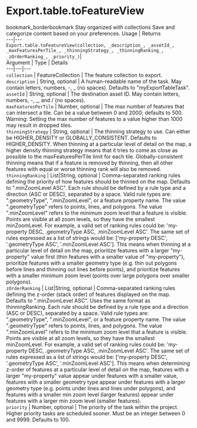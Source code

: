  
#  Export.table.toFeatureView
bookmark_borderbookmark Stay organized with collections  Save and categorize content based on your preferences.
Usage | Returns  
---|---  
`Export.table.toFeatureView(collection, _description_, _assetId_, _maxFeaturesPerTile_, _thinningStrategy_, _thinningRanking_, _zOrderRanking_, _priority_)`|   
Argument | Type | Details  
---|---|---  
`collection` | FeatureCollection | The feature collection to export.  
`description` | String, optional | A human-readable name of the task. May contain letters, numbers, -, _ (no spaces). Defaults to "myExportTableTask".  
`assetId` | String, optional | The destination asset ID. May contain letters, numbers, -, _, and / (no spaces).  
`maxFeaturesPerTile` | Number, optional | The max number of features that can intersect a tile. Can be a value between 0 and 2000; defaults to 500. Warning: Setting the max number of features to a value higher than 1000 may result in dropped tiles.  
`thinningStrategy` | String, optional | The thinning strategy to use. Can either be HIGHER_DENSITY or GLOBALLY_CONSISTENT. Defaults to HIGHER_DENSITY. When thinning at a particular level of detail on the map, a higher density thinning strategy means that it tries to come as close as possible to the maxFeaturesPerTile limit for each tile. Globally-consistent thinning means that if a feature is removed by thinning, then all other features with equal or worse thinning rank will also be removed.  
`thinningRanking` | List<String>|String, optional | Comma-separated ranking rules defining the priority of how features should be thinned on the map. Defaults to ".minZoomLevel ASC". Each rule should be defined by a rule type and a direction (ASC or DESC), separated by a space. Valid rule types are: ".geometryType", ".minZoomLevel", or a feature property name. The value ".geometryType" refers to points, lines, and polygons. The value ".minZoomLevel" refers to the minimum zoom level that a feature is visible. Points are visible at all zoom levels, so they have the smallest minZoomLevel. For example, a valid set of ranking rules could be: 'my-property DESC, .geometryType ASC, .minZoomLevel ASC'. The same set of rules expressed as a list of strings would be: ['my-property DESC', '.geometryType ASC', '.minZoomLevel ASC']. This means when thinning at a particular level of detail on the map, prioritize features with a larger "my-property" value first (thin features with a smaller value of "my-property"), prioritize features with a smaller geometry type (e.g. thin out polygons before lines and thinning out lines before points), and prioritize features with a smaller minimum zoom level (points over large polygons over smaller polygons).  
`zOrderRanking` | List<String>|String, optional | Comma-separated ranking rules defining the z-order (stack order) of features displayed on the map. Defaults to ".minZoomLevel ASC". Uses the same format as thinningRanking. Each rule should be defined by a rule type and a direction (ASC or DESC), separated by a space. Valid rule types are: ".geometryType", ".minZoomLevel", or a feature property name. The value ".geometryType" refers to points, lines, and polygons. The value ".minZoomLevel" refers to the minimum zoom level that a feature is visible. Points are visible at all zoom levels, so they have the smallest minZoomLevel. For example, a valid set of ranking rules could be: 'my-property DESC, .geometryType ASC, .minZoomLevel ASC'. The same set of rules expressed as a list of strings would be: ['my-property DESC', '.geometryType ASC', '.minZoomLevel ASC']. This means when determining z-order of features at a particular level of detail on the map, features with a larger "my-property" value appear under features with a smaller value, features with a smaller geometry type appear under features with a larger geometry type (e.g. points under lines and lines under polygons), and features with a smaller min zoom level (larger features) appear under features with a larger min zoom level (smaller features).  
`priority` | Number, optional | The priority of the task within the project. Higher priority tasks are scheduled sooner. Must be an integer between 0 and 9999. Defaults to 100.  
